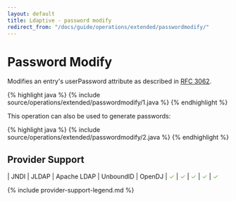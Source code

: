 ```yaml
---
layout: default
title: Ldaptive - password modify
redirect_from: "/docs/guide/operations/extended/passwordmodify/"
---
```


# Password Modify

Modifies an entry's userPassword attribute as described in [RFC 3062](http://www.ietf.org/rfc/rfc3062.txt).

{% highlight java %}
{% include source/operations/extended/passwordmodify/1.java %}
{% endhighlight %}

This operation can also be used to generate passwords:

{% highlight java %}
{% include source/operations/extended/passwordmodify/2.java %}
{% endhighlight %}

## Provider Support

| JNDI | JLDAP | Apache LDAP | UnboundID | OpenDJ
| <font color="#6aa84f">✓</font> | <font color="#6aa84f">✓</font> | <font color="#6aa84f">✓</font> | <font color="#6aa84f">✓</font> | <font color="#6aa84f">✓</font>

{% include provider-support-legend.md %}

